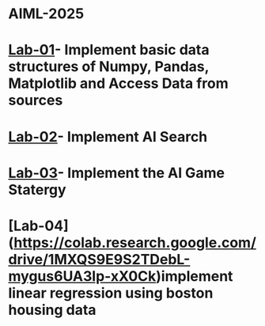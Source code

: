 # AIML-2025
# [Lab-01](https://colab.research.google.com/drive/1uKQzbPdfjjalbl07VkXOO854pdOR4I3t#scrollTo=jl3X3LXeVD30)- Implement basic data structures of Numpy, Pandas, Matplotlib and Access Data from sources
# [Lab-02](https://colab.research.google.com/drive/1S-GKW4LWqTM9aAwApdt5wtETXwQJ3GaS#scrollTo=4mb5rNM0XcpX)- Implement AI Search
# [Lab-03](https://colab.research.google.com/drive/1Dxqly0Y_46OZ7LKoHrWhzTJxFcIU1zDs#scrollTo=cRwFe3Dv4uvC)- Implement the AI Game Statergy
# [Lab-04] (https://colab.research.google.com/drive/1MXQS9E9S2TDebL-mygus6UA3lp-xX0Ck)implement linear regression using boston housing data
